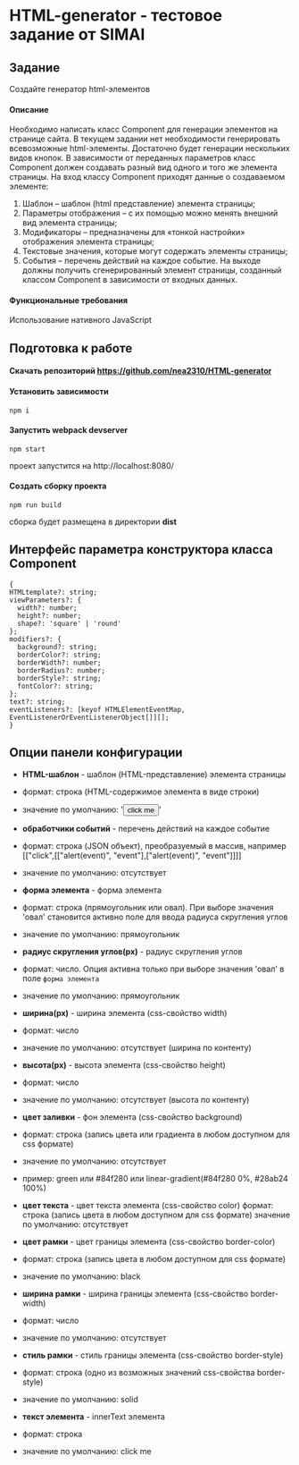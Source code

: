 # HTML-generator - тестовое задание от SIMAI

## Задание
Создайте генератор html-элементов
#### Описание
Необходимо написать класс Component для генерации элементов на странице сайта. В текущем задании нет необходимости генерировать всевозможные html-элементы. Достаточно будет генерации нескольких видов кнопок. 
В зависимости от переданных параметров класс Component должен создавать разный вид одного и того же элемента страницы.
На вход классу Component приходят данные о создаваемом элементе:
  1) Шаблон – шаблон (html представление) элемента страницы;
  2) Параметры отображения – с их помощью можно менять внешний вид элемента страницы;
  3) Модификаторы – предназначены для «тонкой настройки» отображения элемента страницы;
  4) Текстовые значения, которые могут содержать элементы страницы;
  5) События – перечень действий на каждое событие.
На выходе должны получить сгенерированный элемент страницы, созданный классом Component в зависимости от входных данных.

#### Функциональные требования
Использование нативного JavaScript

## Подготовка к работе
#### Скачать репозиторий https://github.com/nea2310/HTML-generator

#### Установить зависимости
```commandline
npm i
```

#### Запустить webpack devserver
```commandline
npm start
```
проект запустится на  http://localhost:8080/

#### Создать сборку проекта
```commandline
npm run build
```
сборка будет размещена в директории **dist**

## Интерфейс параметра конструктора класса Component
  ```
{
  HTMLtemplate?: string;
  viewParameters?: {
    width?: number;
    height?: number;
    shape?: 'square' | 'round'
  };
  modifiers?: {
    background?: string;
    borderColor?: string;
    borderWidth?: number;
    borderRadius?: number;
    borderStyle?: string;
    fontColor?: string;
  };
  text?: string;
  eventListeners?: [keyof HTMLElementEventMap, EventListenerOrEventListenerObject[]][];
}
  ```


## Опции панели конфигурации

* **HTML-шаблон** - шаблон (HTML-представление) элемента страницы
* формат: строка (HTML-содержимое элемента в виде строки)
* значение по умолчанию: '<button class = "component__button">click me</button>'

* **обработчики событий** - перечень действий на каждое событие
* формат: строка (JSON объект), преобразуемый в массив, например [["click",[["alert(event)", "event"],["alert(event)", "event"]]]]
* значение по умолчанию: отсутствует

* **форма элемента** - форма элемента
* формат: строка (прямоугольник или овал). При выборе значения 'овал' становится активно поле для ввода радиуса скругления углов
* значение по умолчанию: прямоугольник

* **радиус скругления углов(px)** - радиус скругления углов
* формат: число. Опция активна только при выборе значения 'овал' в поле `форма элемента`
* значение по умолчанию: прямоугольник

* **ширина(px)** - ширина элемента (css-свойство width)
* формат: число
* значение по умолчанию: отсутствует (ширина по контенту)

* **высота(px)** - высота элемента (css-свойство height)
* формат: число
* значение по умолчанию: отсутствует (высота по контенту)

* **цвет заливки** - фон элемента (css-свойство background)
* формат: строка (запись цвета или градиента в любом доступном для css формате)
* значение по умолчанию: отсутствует
* пример: green или #84f280 или linear-gradient(#84f280 0%, #28ab24 100%)

* **цвет текста** - цвет текста элемента (css-свойство color)
формат: строка (запись цвета в любом доступном для css формате)
значение по умолчанию: отсутствует

* **цвет рамки** - цвет границы элемента (css-свойство border-color)
* формат: строка (запись цвета в любом доступном для css формате)
* значение по умолчанию: black

* **ширина рамки** - ширина границы элемента (css-свойство border-width)
* формат: число
* значение по умолчанию: отсутствует

* **стиль рамки** - стиль границы элемента (css-свойство border-style)
* формат: строка (одно из возможных значений css-свойства border-style)
* значение по умолчанию: solid

* **текст элемента** - innerText элемента
* формат: строка
* значение по умолчанию: click me






